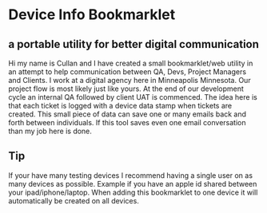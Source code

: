 # Device Info Bookmarklet

## a portable utility for better digital communication 

Hi my name is Cullan and I have created a small bookmarklet/web utility in an attempt to help communication between QA, Devs, Project Managers and Clients. I work at a digital agency here in Minneapolis Minnesota. Our project flow is most likely just like yours. At the end of our development cycle an internal QA followed by client UAT is commenced. The idea here is that each ticket is logged with a device data stamp when tickets are created. This small piece of data can save one or many emails back and forth between individuals. If this tool saves even one email conversation than my job here is done.

## Tip

If your have many testing devices I recommend having a single user on as many devices as possible. Example if you have an apple id shared between your ipad/iphone/laptop. When adding this bookmarklet to one device it will automatically be created on all devices.